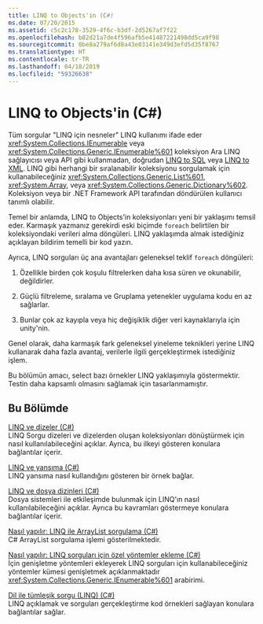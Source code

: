 ```yaml
---
title: LINQ to Objects'in (C#)
ms.date: 07/20/2015
ms.assetid: c5c2c178-3529-4f6c-b3df-2d5267af7f22
ms.openlocfilehash: b82d21a7de4f596afb5e41487221498dd5ca9f98
ms.sourcegitcommit: 0be8a279af6d8a43e03141e349d3efd5d35f8767
ms.translationtype: HT
ms.contentlocale: tr-TR
ms.lasthandoff: 04/18/2019
ms.locfileid: "59326638"
---
```

# <a name="linq-to-objects-c"></a>LINQ to Objects'in (C#)
Tüm sorgular "LINQ için nesneler" LINQ kullanımı ifade eder <xref:System.Collections.IEnumerable> veya <xref:System.Collections.Generic.IEnumerable%601> koleksiyon Ara LINQ sağlayıcısı veya API gibi kullanmadan, doğrudan [LINQ to SQL](../../../../../docs/framework/data/adonet/sql/linq/index.md) veya [LINQ to XML](../../../../csharp/programming-guide/concepts/linq/linq-to-xml.md). LINQ gibi herhangi bir sıralanabilir koleksiyonu sorgulamak için kullanabileceğiniz <xref:System.Collections.Generic.List%601>, <xref:System.Array>, veya <xref:System.Collections.Generic.Dictionary%602>. Koleksiyon veya bir .NET Framework API tarafından döndürülen kullanıcı tanımlı olabilir.  
  
 Temel bir anlamda, LINQ to Objects'in koleksiyonları yeni bir yaklaşımı temsil eder. Karmaşık yazmanız gerekirdi eski biçimde `foreach` belirtilen bir koleksiyondaki verileri alma döngüleri. LINQ yaklaşımda almak istediğiniz açıklayan bildirim temelli bir kod yazın.  
  
 Ayrıca, LINQ sorguları üç ana avantajları geleneksel teklif `foreach` döngüleri:  
  
1. Özellikle birden çok koşulu filtrelerken daha kısa süren ve okunabilir, değildirler.  
  
2. Güçlü filtreleme, sıralama ve Gruplama yetenekler uygulama kodu en az sağlarlar.  
  
3. Bunlar çok az kayıpla veya hiç değişiklik diğer veri kaynaklarıyla için unity'nin.  
  
 Genel olarak, daha karmaşık fark geleneksel yineleme teknikleri yerine LINQ kullanarak daha fazla avantaj, verilerle ilgili gerçekleştirmek istediğiniz işlem.  
  
 Bu bölümün amacı, select bazı örnekler LINQ yaklaşımıyla göstermektir. Testin daha kapsamlı olmasını sağlamak için tasarlanmamıştır.  
  
## <a name="in-this-section"></a>Bu Bölümde  
 [LINQ ve dizeler (C#)](../../../../csharp/programming-guide/concepts/linq/linq-and-strings.md)  
 LINQ Sorgu dizeleri ve dizelerden oluşan koleksiyonları dönüştürmek için nasıl kullanılabileceğini açıklar. Ayrıca, bu ilkeyi gösteren konulara bağlantılar içerir.  
  
 [LINQ ve yansıma (C#)](../../../../csharp/programming-guide/concepts/linq/linq-and-reflection.md)  
 LINQ yansıma nasıl kullandığını gösteren bir örnek bağlar.  
  
 [LINQ ve dosya dizinleri (C#)](../../../../csharp/programming-guide/concepts/linq/linq-and-file-directories.md)  
 Dosya sistemleri ile etkileşimde bulunmak için LINQ'ın nasıl kullanılabileceğini açıklar. Ayrıca bu kavramları göstermeye konulara bağlantılar içerir.  
  
 [Nasıl yapılır: LINQ ile ArrayList sorgulama (C#)](../../../../csharp/programming-guide/concepts/linq/how-to-query-an-arraylist-with-linq.md)  
 C# ArrayList sorgulama işlemi gösterilmektedir.  
  
 [Nasıl yapılır: LINQ sorguları için özel yöntemler ekleme (C#)](../../../../csharp/programming-guide/concepts/linq/how-to-add-custom-methods-for-linq-queries.md)  
 İçin genişletme yöntemleri ekleyerek LINQ sorguları için kullanabileceğiniz yöntemler kümesi genişletmek açıklanmaktadır <xref:System.Collections.Generic.IEnumerable%601> arabirimi.  
  
 [Dil ile tümleşik sorgu (LINQ) (C#)](../../../../csharp/programming-guide/concepts/linq/index.md)  
 LINQ açıklamak ve sorguları gerçekleştirme kod örnekleri sağlayan konulara bağlantılar sağlar.
